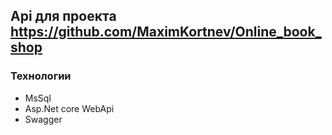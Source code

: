 ## Api для проекта https://github.com/MaximKortnev/Online_book_shop


### Технологии 
- MsSql
- Asp.Net core WebApi
- Swagger
